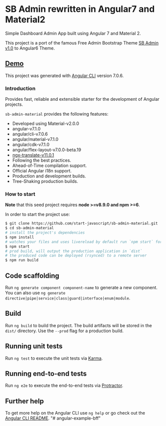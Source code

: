 # SB Admin rewritten in Angular7 and Material2

Simple Dashboard Admin App built using Angular 7 and Material 2.

This project is a port of the famous Free Admin Bootstrap Theme [SB Admin v1.0](http://startbootstrap.com/template-overviews/sb-admin-2/) to Angular6 Theme.

## [Demo](http://rawgit.com/start-javascript/sb-admin-material/master/dist/)

This project was generated with [Angular CLI](https://github.com/angular/angular-cli) version 7.0.6.

### Introduction

Provides fast, reliable and extensible starter for the development of Angular projects.

`sb-admin-material` provides the following features:

*   Developed using Material-v2.0.0
*   angular-v7.1.0
*   angular/cli-v7.0.6
*   angular/material-v7.1.0
*   angular/cdk-v7.1.0
*   angular/flex-layout-v7.0.0-beta.19
*   [ngx-translate-v11.0.1](https://github.com/ngx-translate)
*   Following the best practices.
*   Ahead-of-Time compilation support.
*   Official Angular i18n support.
*   Production and development builds.
*   Tree-Shaking production builds.

### How to start

**Note** that this seed project requires **node >=v8.9.0 and npm >=6**.

In order to start the project use:

```bash
$ git clone https://github.com/start-javascript/sb-admin-material.git
$ cd sb-admin-material
# install the project's dependencies
$ npm install
# watches your files and uses livereload by default run `npm start` for a dev server. Navigate to `http://localhost:4200/`. The app will automatically reload if you change any of the source files.
$ npm start
# prod build, will output the production application in `dist`
# the produced code can be deployed (rsynced) to a remote server
$ npm run build
```

## Code scaffolding

Run `ng generate component component-name` to generate a new component. You can also use `ng generate directive|pipe|service|class|guard|interface|enum|module`.

## Build

Run `ng build` to build the project. The build artifacts will be stored in the `dist/` directory. Use the `--prod` flag for a production build.

## Running unit tests

Run `ng test` to execute the unit tests via [Karma](https://karma-runner.github.io).

## Running end-to-end tests

Run `ng e2e` to execute the end-to-end tests via [Protractor](http://www.protractortest.org/).

## Further help

To get more help on the Angular CLI use `ng help` or go check out the [Angular CLI README](https://github.com/angular/angular-cli/blob/master/README.md).
"# angular-example-bff" 
